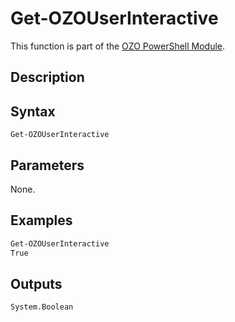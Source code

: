 # Get-OZOUserInteractive
This function is part of the [OZO PowerShell Module](https://github.com/onezeroone-dev/OZO-PowerShell-Module/blob/main/README.md).

## Description


## Syntax
```
Get-OZOUserInteractive
```

## Parameters
None.

## Examples
`````powershell
Get-OZOUserInteractive
True
`````

## Outputs
`System.Boolean`